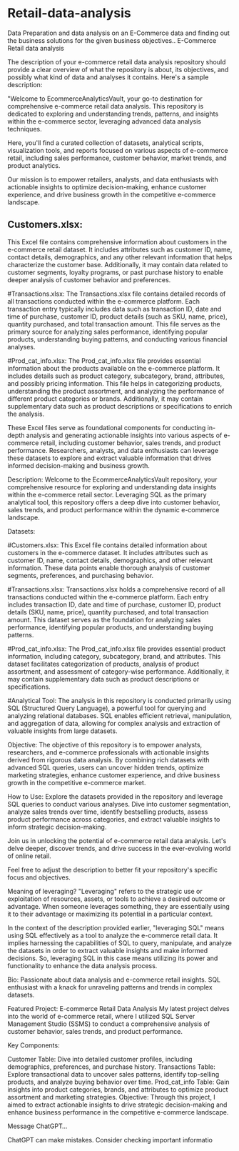 # Retail-data-analysis
Data Preparation and data analysis on an E-Commerce data and finding out the business solutions for the given business objectives.. 
E-Commerce Retail data analysis


The description of your e-commerce retail data analysis repository should provide a clear overview of what the repository is about, its objectives, and possibly what kind of data and analyses it contains. Here's a sample description:

"Welcome to EcommerceAnalyticsVault, your go-to destination for comprehensive e-commerce retail data analysis. This repository is dedicated to exploring and understanding trends, patterns, and insights within the e-commerce sector, leveraging advanced data analysis techniques.

Here, you'll find a curated collection of datasets, analytical scripts, visualization tools, and reports focused on various aspects of e-commerce retail, including sales performance, customer behavior, market trends, and product analytics.

Our mission is to empower retailers, analysts, and data enthusiasts with actionable insights to optimize decision-making, enhance customer experience, and drive business growth in the competitive e-commerce landscape.




## Customers.xlsx:
This Excel file contains comprehensive information about customers in the e-commerce retail dataset. It includes attributes such as customer ID, name, contact details, demographics, and any other relevant information that helps characterize the customer base. Additionally, it may contain data related to customer segments, loyalty programs, or past purchase history to enable deeper analysis of customer behavior and preferences.

#Transactions.xlsx:
The Transactions.xlsx file contains detailed records of all transactions conducted within the e-commerce platform. Each transaction entry typically includes data such as transaction ID, date and time of purchase, customer ID, product details (such as SKU, name, price), quantity purchased, and total transaction amount. This file serves as the primary source for analyzing sales performance, identifying popular products, understanding buying patterns, and conducting various financial analyses.

#Prod_cat_info.xlsx:
The Prod_cat_info.xlsx file provides essential information about the products available on the e-commerce platform. It includes details such as product category, subcategory, brand, attributes, and possibly pricing information. This file helps in categorizing products, understanding the product assortment, and analyzing the performance of different product categories or brands. Additionally, it may contain supplementary data such as product descriptions or specifications to enrich the analysis.

These Excel files serve as foundational components for conducting in-depth analysis and generating actionable insights into various aspects of e-commerce retail, including customer behavior, sales trends, and product performance. Researchers, analysts, and data enthusiasts can leverage these datasets to explore and extract valuable information that drives informed decision-making and business growth.



Description:
Welcome to the EcommerceAnalyticsVault repository, your comprehensive resource for exploring and understanding data insights within the e-commerce retail sector. Leveraging SQL as the primary analytical tool, this repository offers a deep dive into customer behavior, sales trends, and product performance within the dynamic e-commerce landscape.

Datasets:

#Customers.xlsx:
This Excel file contains detailed information about customers in the e-commerce dataset. It includes attributes such as customer ID, name, contact details, demographics, and other relevant information. These data points enable thorough analysis of customer segments, preferences, and purchasing behavior.

#Transactions.xlsx:
Transactions.xlsx holds a comprehensive record of all transactions conducted within the e-commerce platform. Each entry includes transaction ID, date and time of purchase, customer ID, product details (SKU, name, price), quantity purchased, and total transaction amount. This dataset serves as the foundation for analyzing sales performance, identifying popular products, and understanding buying patterns.

#Prod_cat_info.xlsx:
The Prod_cat_info.xlsx file provides essential product information, including category, subcategory, brand, and attributes. This dataset facilitates categorization of products, analysis of product assortment, and assessment of category-wise performance. Additionally, it may contain supplementary data such as product descriptions or specifications.


#Analytical Tool:
The analysis in this repository is conducted primarily using SQL (Structured Query Language), a powerful tool for querying and analyzing relational databases. SQL enables efficient retrieval, manipulation, and aggregation of data, allowing for complex analysis and extraction of valuable insights from large datasets.

Objective:
The objective of this repository is to empower analysts, researchers, and e-commerce professionals with actionable insights derived from rigorous data analysis. By combining rich datasets with advanced SQL queries, users can uncover hidden trends, optimize marketing strategies, enhance customer experience, and drive business growth in the competitive e-commerce market.

How to Use:
Explore the datasets provided in the repository and leverage SQL queries to conduct various analyses. Dive into customer segmentation, analyze sales trends over time, identify bestselling products, assess product performance across categories, and extract valuable insights to inform strategic decision-making.

Join us in unlocking the potential of e-commerce retail data analysis. Let's delve deeper, discover trends, and drive success in the ever-evolving world of online retail.

Feel free to adjust the description to better fit your repository's specific focus and objectives.




Meaning of leveraging?
"Leveraging" refers to the strategic use or exploitation of resources, assets, or tools to achieve a desired outcome or advantage. When someone leverages something, they are essentially using it to their advantage or maximizing its potential in a particular context.

In the context of the description provided earlier, "leveraging SQL" means using SQL effectively as a tool to analyze the e-commerce retail data. It implies harnessing the capabilities of SQL to query, manipulate, and analyze the datasets in order to extract valuable insights and make informed decisions. So, leveraging SQL in this case means utilizing its power and functionality to enhance the data analysis process.




Bio:
Passionate about data analysis and e-commerce retail insights. SQL enthusiast with a knack for unraveling patterns and trends in complex datasets.

Featured Project: E-commerce Retail Data Analysis
My latest project delves into the world of e-commerce retail, where I utilized SQL Server Management Studio (SSMS) to conduct a comprehensive analysis of customer behavior, sales trends, and product performance.

Key Components:

Customer Table: Dive into detailed customer profiles, including demographics, preferences, and purchase history.
Transactions Table: Explore transactional data to uncover sales patterns, identify top-selling products, and analyze buying behavior over time.
Prod_cat_info Table: Gain insights into product categories, brands, and attributes to optimize product assortment and marketing strategies.
Objective:
Through this project, I aimed to extract actionable insights to drive strategic decision-making and enhance business performance in the competitive e-commerce landscape.






Message ChatGPT…

ChatGPT can make mistakes. Consider checking important informatio
